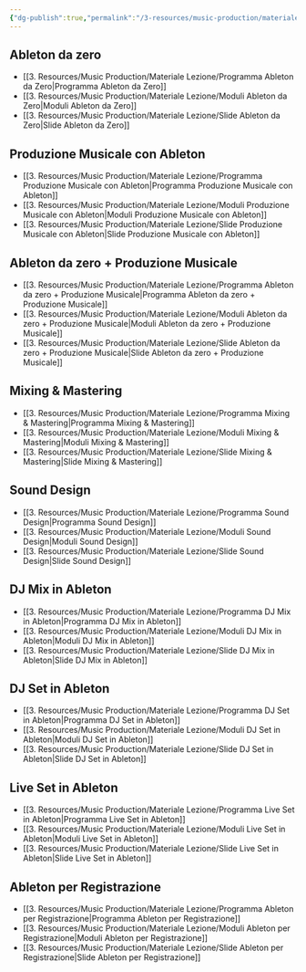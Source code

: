 ```yaml
---
{"dg-publish":true,"permalink":"/3-resources/music-production/materiale-lezione/tutti-i-materiali-per-lezione-slide-moduli-e-programmi/"}
---
```




## Ableton da zero

- [[3. Resources/Music Production/Materiale Lezione/Programma Ableton da Zero\|Programma Ableton da Zero]]
- [[3. Resources/Music Production/Materiale Lezione/Moduli Ableton da Zero\|Moduli Ableton da Zero]]
- [[3. Resources/Music Production/Materiale Lezione/Slide Ableton da Zero\|Slide Ableton da Zero]]

## Produzione Musicale con Ableton

- [[3. Resources/Music Production/Materiale Lezione/Programma Produzione Musicale con Ableton\|Programma Produzione Musicale con Ableton]]
- [[3. Resources/Music Production/Materiale Lezione/Moduli Produzione Musicale con Ableton\|Moduli Produzione Musicale con Ableton]]
- [[3. Resources/Music Production/Materiale Lezione/Slide Produzione Musicale con Ableton\|Slide Produzione Musicale con Ableton]]

## Ableton da zero + Produzione Musicale

- [[3. Resources/Music Production/Materiale Lezione/Programma Ableton da zero + Produzione Musicale\|Programma Ableton da zero + Produzione Musicale]]
- [[3. Resources/Music Production/Materiale Lezione/Moduli Ableton da zero + Produzione Musicale\|Moduli Ableton da zero + Produzione Musicale]]
- [[3. Resources/Music Production/Materiale Lezione/Slide Ableton da zero + Produzione Musicale\|Slide Ableton da zero + Produzione Musicale]]

## Mixing & Mastering

- [[3. Resources/Music Production/Materiale Lezione/Programma Mixing & Mastering\|Programma Mixing & Mastering]]
- [[3. Resources/Music Production/Materiale Lezione/Moduli Mixing & Mastering\|Moduli Mixing & Mastering]]
- [[3. Resources/Music Production/Materiale Lezione/Slide Mixing & Mastering\|Slide Mixing & Mastering]]

## Sound Design

- [[3. Resources/Music Production/Materiale Lezione/Programma Sound Design\|Programma Sound Design]]
- [[3. Resources/Music Production/Materiale Lezione/Moduli Sound Design\|Moduli Sound Design]]
- [[3. Resources/Music Production/Materiale Lezione/Slide Sound Design\|Slide Sound Design]]

## DJ Mix in Ableton

- [[3. Resources/Music Production/Materiale Lezione/Programma DJ Mix in Ableton\|Programma DJ Mix in Ableton]]
- [[3. Resources/Music Production/Materiale Lezione/Moduli DJ Mix in Ableton\|Moduli DJ Mix in Ableton]]
- [[3. Resources/Music Production/Materiale Lezione/Slide DJ Mix in Ableton\|Slide DJ Mix in Ableton]]

## DJ Set in Ableton

- [[3. Resources/Music Production/Materiale Lezione/Programma DJ Set in Ableton\|Programma DJ Set in Ableton]]
- [[3. Resources/Music Production/Materiale Lezione/Moduli DJ Set in Ableton\|Moduli DJ Set in Ableton]]
- [[3. Resources/Music Production/Materiale Lezione/Slide DJ Set in Ableton\|Slide DJ Set in Ableton]]

## Live Set in Ableton

- [[3. Resources/Music Production/Materiale Lezione/Programma Live Set in Ableton\|Programma Live Set in Ableton]]
- [[3. Resources/Music Production/Materiale Lezione/Moduli Live Set in Ableton\|Moduli Live Set in Ableton]]
- [[3. Resources/Music Production/Materiale Lezione/Slide Live Set in Ableton\|Slide Live Set in Ableton]]

## Ableton per Registrazione

- [[3. Resources/Music Production/Materiale Lezione/Programma Ableton per Registrazione\|Programma Ableton per Registrazione]]
- [[3. Resources/Music Production/Materiale Lezione/Moduli Ableton per Registrazione\|Moduli Ableton per Registrazione]]
- [[3. Resources/Music Production/Materiale Lezione/Slide Ableton per Registrazione\|Slide Ableton per Registrazione]]






